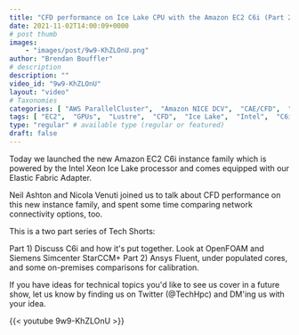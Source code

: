```yaml
---
title: "CFD performance on Ice Lake CPU with the Amazon EC2 C6i (Part 2)"
date: 2021-11-02T14:00:09+0000
# post thumb
images:
    - "images/post/9w9-KhZLOnU.png"
author: "Brendan Bouffler"
# description
description: ""
video_id: "9w9-KhZLOnU"
layout: "video"
# Taxonomies
categories: [ "AWS ParallelCluster",  "Amazon NICE DCV",  "CAE/CFD",  "Life Sciences", ]
tags: [ "EC2",  "GPUs",  "Lustre",  "CFD",  "Ice Lake",  "Intel",  "C6i",  "virtualization",  "ParallelCluster",  "vizualization",  "High Performance Computing",  "Storage",  "Covid-19",  "HPC",  "starccm",  "CPUs",  "DCV",  "fluent",  "Schedulers",  "ansys",  "openFOAM",  "techshorts", ]
type: "regular" # available type (regular or featured)
draft: false
---
```


Today we launched the new Amazon EC2 C6i instance family which is powered by the Intel Xeon Ice Lake processor and comes equipped with our Elastic Fabric Adapter.

Neil Ashton and Nicola Venuti joined us to talk about CFD performance on this new instance family, and spent some time comparing network connectivity options, too.

This is a two part series of Tech Shorts:

Part 1) Discuss C6i and how it's put together. Look at OpenFOAM and Siemens Simcenter StarCCM+
Part 2) Ansys Fluent, under populated cores, and some on-premises comparisons for calibration.

If you have ideas for technical topics you'd like to see us cover in a future show, let us know by finding us on Twitter (@TechHpc) and DM'ing us with your idea.

{{< youtube 9w9-KhZLOnU >}}